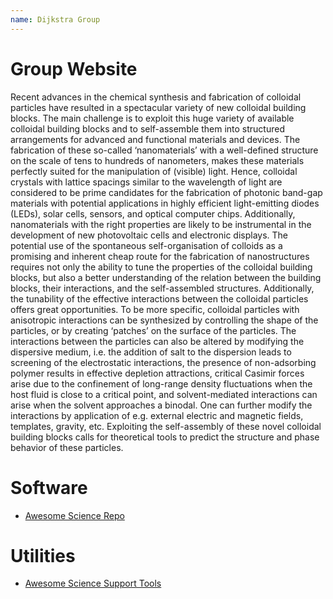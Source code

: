 ```yaml
---
name: Dijkstra Group
---
```


# Group Website

Recent advances in the chemical synthesis and fabrication of colloidal particles have resulted in a spectacular variety of new colloidal building blocks. The main challenge is to exploit this huge variety of available colloidal building blocks and to self-assemble them into structured arrangements for advanced and functional materials and devices. The fabrication of these so-called ‘nanomaterials’ with a well-defined structure on the scale of tens to hundreds of nanometers, makes these materials perfectly suited for the manipulation of (visible) light. Hence, colloidal crystals with lattice spacings similar to the wavelength of light are considered to be prime candidates for the fabrication of photonic band-gap materials with potential applications in highly efficient light-emitting diodes (LEDs), solar cells, sensors, and optical computer chips. Additionally, nanomaterials with the right properties are likely to be instrumental in the development of new photovoltaic cells and electronic displays. The potential use of the spontaneous self-organisation of colloids as a promising and inherent cheap route for the fabrication of nanostructures requires not only the ability to tune the properties of the colloidal building blocks, but also a better understanding of the relation between the building blocks, their interactions, and the self-assembled structures. Additionally, the tunability of the effective interactions between the colloidal particles offers great opportunities. To be more specific, colloidal particles with anisotropic interactions can be synthesized by controlling the shape of the particles, or by creating ‘patches’ on the surface of the particles. The interactions between the particles can also be altered by modifying the dispersive medium, i.e. the addition of salt to the dispersion leads to screening of the electrostatic interactions, the presence of non-adsorbing polymer results in effective depletion attractions, critical Casimir forces arise due to the confinement of long-range density fluctuations when the host fluid is close to a critical point, and solvent-mediated interactions can arise when the solvent approaches a binodal. One can further modify the interactions by application of e.g. external electric and magnetic fields, templates, gravity, etc. Exploiting the self-assembly of these novel colloidal building blocks calls for theoretical tools to predict the structure and phase behavior of these particles.

# Software

- [Awesome Science Repo](https://github.com/DijkstraGroupUU/AwesomeScienceRepo)

# Utilities

- [Awesome Science Support Tools](https://github.com/DijkstraGroupUU/AwesomeScienceSupportTools)